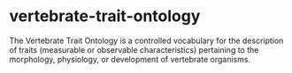 # vertebrate-trait-ontology

The Vertebrate Trait Ontology is a controlled vocabulary for the description of traits (measurable or observable characteristics) pertaining to the morphology, physiology, or development of vertebrate organisms. 
